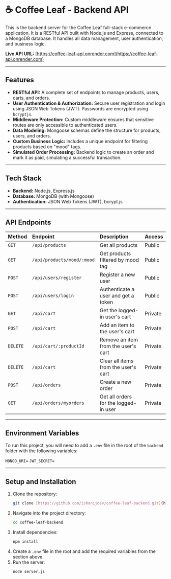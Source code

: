 # ☕ Coffee Leaf - Backend API

This is the backend server for the Coffee Leaf full-stack e-commerce application. It is a RESTful API built with Node.js and Express, connected to a MongoDB database. It handles all data management, user authentication, and business logic.

**Live API URL:** [https://coffee-leaf-api.onrender.com](https://coffee-leaf-api.onrender.com) 

---

## Features

* **RESTful API:** A complete set of endpoints to manage products, users, carts, and orders.
* **User Authentication & Authorization:** Secure user registration and login using JSON Web Tokens (JWT). Passwords are encrypted using `bcryptjs`.
* **Middleware Protection:** Custom middleware ensures that sensitive routes are only accessible to authenticated users.
* **Data Modeling:** Mongoose schemas define the structure for products, users, and orders.
* **Custom Business Logic:** Includes a unique endpoint for filtering products based on "mood" tags.
* **Simulated Order Processing:** Backend logic to create an order and mark it as paid, simulating a successful transaction.

---

## Tech Stack

* **Backend:** Node.js, Express.js
* **Database:** MongoDB (with Mongoose)
* **Authentication:** JSON Web Tokens (JWT), bcrypt.js
---

## API Endpoints

| Method | Endpoint                    | Description                           | Access    |
| :----- | :-------------------------- | :------------------------------------ | :-------- |
| `GET`  | `/api/products`             | Get all products                      | Public    |
| `GET`  | `/api/products/mood/:mood`  | Get products filtered by mood tag     | Public    |
| `POST` | `/api/users/register`       | Register a new user                   | Public    |
| `POST` | `/api/users/login`          | Authenticate a user and get a token   | Public    |
| `GET`  | `/api/cart`                 | Get the logged-in user's cart         | Private   |
| `POST` | `/api/cart`                 | Add an item to the user's cart        | Private   |
| `DELETE`| `/api/cart/:productId`      | Remove an item from the user's cart   | Private   |
| `DELETE`| `/api/cart`                 | Clear all items from the user's cart  | Private   |
| `POST` | `/api/orders`               | Create a new order                    | Private   |
| `GET`  | `/api/orders/myorders`      | Get all orders for the logged-in user | Private   |

---

## Environment Variables

To run this project, you will need to add a `.env` file in the root of the `backend` folder with the following variables:

`MONGO_URI=`
`JWT_SECRET=`

---

## Setup and Installation

1.  Clone the repository:
    ```bash
    git clone [https://github.com/ishanijdev/coffee-leaf-backend.git](https://github.com/ishanijdev/coffee-leaf-backend.git)
    ```
2.  Navigate into the project directory:
    ```bash
    cd coffee-leaf-backend
    ```
3.  Install dependencies:
    ```bash
    npm install
    ```
4.  Create a `.env` file in the root and add the required variables from the section above.
5.  Run the server:
    ```bash
    node server.js
    ```